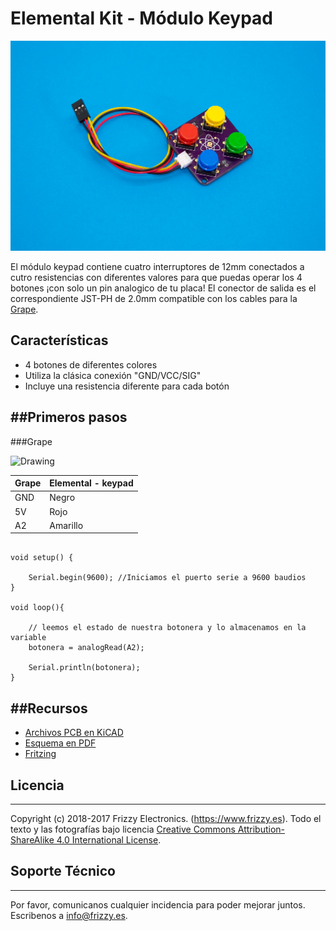 # Elemental Kit - Módulo Keypad

![Texto alternativo](images/keypad.jpg "Modulo Keypad")

El módulo keypad contiene cuatro interruptores de 12mm conectados a cutro resistencias con diferentes valores para que puedas operar los 4 botones ¡con solo un pin analogico de tu placa! El conector de salida es el correspondiente JST-PH de 2.0mm compatible con los cables para la [Grape](https://www.frizzy.es/grape/).


## Características

* 4 botones de diferentes colores
* Utiliza la clásica conexión "GND/VCC/SIG"
* Incluye una resistencia diferente para cada botón

##Primeros pasos
--------

###Grape


<img src="../images/montaje_keypad.png" alt="Drawing" style="width: 400px;"/>

| Grape | Elemental - keypad|
| ----- | ----------------- |
| GND   | Negro             |
| 5V    | Rojo              |
| A2    | Amarillo          |


```arduino

void setup() {

    Serial.begin(9600); //Iniciamos el puerto serie a 9600 baudios
}

void loop(){
    
    // leemos el estado de nuestra botonera y lo almacenamos en la variable
    botonera = analogRead(A2);

    Serial.println(botonera);
}
```


##Recursos
-------

-   [Archivos PCB en KiCAD](https://github.com/FrizzyElectronics/KeyPad)
-   [Esquema en PDF](https://raw.githubusercontent.com/FrizzyElectronics/KeyPad/master/pdf/KeyPad.pdf "File:Kaypad.pdf")
-   [Fritzing](https://raw.githubusercontent.com/FrizzyElectronics/AtomModulesFritzingParts/master/FritzingParts/Atom_Keypad.fzpz "File:Atom_keypad.fzpz")

## Licencia
-------
Copyright (c) 2018-2017 Frizzy Electronics. (https://www.frizzy.es). Todo el texto y las fotografías bajo licencia <a rel="license" href="http://creativecommons.org/licenses/by-sa/4.0/">Creative Commons Attribution-ShareAlike 4.0 International License</a>. <a rel="license" href="http://creativecommons.org/licenses/by-sa/4.0/"> </a>

## Soporte Técnico
-------
Por favor, comunicanos cualquier incidencia para poder mejorar juntos. Escribenos a [info@frizzy.es](info@frizzy.es). 

